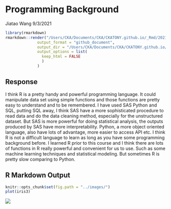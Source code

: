 Programming Background
================
Jiatao Wang
9/3/2021

``` r
library(rmarkdown)
rmarkdown::render("/Users/CKA/Documents/CKA/CKATONY.github.io/_Rmd/2021-09-04SecondBlogPost.Rmd", 
              output_format = "github_document", 
              output_dir = "/Users/CKA/Documents/CKA/CKATONY.github.io/_posts",
              output_options = list(
                keep_html = FALSE
                )
              )
```

## Response

I think R is a pretty handy and powerful programming language. It could
manipulate data set using simple functions and those functions are
pretty easy to understand and to be remembered. I have used SAS Python
and SQL, putting SQL away, I think SAS have a more sophisticated
procedure to read data and do the data cleaning method, especially for
the unstructured dataset. But SAS is more powerful for doing statistical
analysis, the outputs produced by SAS have more interpretability.
Python, a more object oriented language, also have lots of advantage,
more easier to access API etc. I think R is not a difficult language to
learn as long as you have some programming background before. I learned
R prior to this course and I think there are lots of functions in R
really powerful and convenient for us to use. Such as some machine
learning techniques and statistical modeling. But sometimes R is pretty
slow comparing to Python.

## R Markdown Output

``` r
knitr::opts_chunk$set(fig.path = "../images/")
plot(iris3)
```

![](C:/Users/CKA/Documents/CKA/CKATONY.github.io/_posts/2021-09-04SecondBlogPost_files/figure-gfm/unnamed-chunk-3-1.png)<!-- -->
